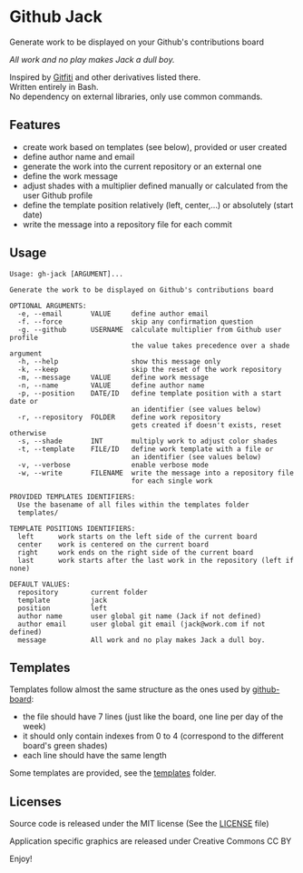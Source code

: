 Github Jack
============

Generate work to be displayed on your Github's contributions board

_All work and no play makes Jack a dull boy._

Inspired by [Gitfiti](https://github.com/gelstudios/gitfiti) and other derivatives listed there.  
Written entirely in Bash.  
No dependency on external libraries, only use common commands.


Features
--------

- create work based on templates (see below), provided or user created
- define author name and email
- generate the work into the current repository or an external one
- define the work message
- adjust shades with a multiplier defined manually or calculated from the user Github profile
- define the template position relatively (left, center,...) or absolutely (start date)
- write the message into a repository file for each commit


Usage
-----

```
Usage: gh-jack [ARGUMENT]...

Generate the work to be displayed on Github's contributions board

OPTIONAL ARGUMENTS:
  -e, --email       VALUE     define author email
  -f. --force                 skip any confirmation question
  -g. --github      USERNAME  calculate multiplier from Github user profile
                              the value takes precedence over a shade argument
  -h, --help                  show this message only
  -k, --keep                  skip the reset of the work repository
  -m, --message     VALUE     define work message
  -n, --name        VALUE     define author name
  -p, --position    DATE/ID   define template position with a start date or
                              an identifier (see values below)
  -r, --repository  FOLDER    define work repository
                              gets created if doesn't exists, reset otherwise
  -s, --shade       INT       multiply work to adjust color shades
  -t, --template    FILE/ID   define work template with a file or
                              an identifier (see values below)
  -v, --verbose               enable verbose mode
  -w, --write       FILENAME  write the message into a repository file
                              for each single work

PROVIDED TEMPLATES IDENTIFIERS:
  Use the basename of all files within the templates folder
  templates/

TEMPLATE POSITIONS IDENTIFIERS:
  left      work starts on the left side of the current board
  center    work is centered on the current board
  right     work ends on the right side of the current board
  last      work starts after the last work in the repository (left if none)

DEFAULT VALUES:
  repository        current folder
  template          jack
  position          left
  author name       user global git name (Jack if not defined)
  author email      user global git email (jack@work.com if not defined)
  message           All work and no play makes Jack a dull boy.
```


Templates
---------

Templates follow almost the same structure as the ones used by [github-board](https://github.com/bayandin/github-board):
- the file should have 7 lines (just like the board, one line per day of the week)
- it should only contain indexes from 0 to 4 (correspond to the different board's green shades)
- each line should have the same length

Some templates are provided, see the [templates](templates/) folder.


Licenses
--------

Source code is released under the MIT license (See the [LICENSE](LICENSE) file)

Application specific graphics are released under Creative Commons CC BY


Enjoy!
